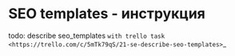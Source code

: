 # SEO templates - инструкция

todo: describe seo_templates `with trello task <https://trello.com/c/5mTk79qS/21-se-describe-seo-templates>`_

